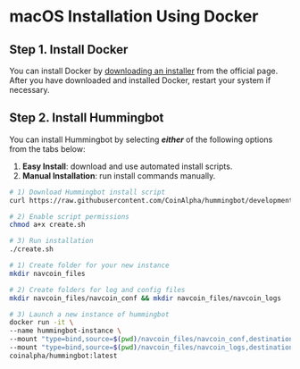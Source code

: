 # macOS Installation Using Docker

## Step 1. Install Docker

You can install Docker by [downloading an installer](https://docs.docker.com/v17.12/docker-for-mac/install/) from the official page. After you have downloaded and installed Docker, restart your system if necessary.

## Step 2. Install Hummingbot

You can install Hummingbot by selecting ***either*** of the following options from the tabs below:

1. **Easy Install**: download and use automated install scripts.
2. **Manual Installation**: run install commands manually.

```bash tab="Option 1: Easy Install"
# 1) Download Hummingbot install script
curl https://raw.githubusercontent.com/CoinAlpha/hummingbot/development/installation/docker-commands/create.sh -o create.sh

# 2) Enable script permissions
chmod a+x create.sh

# 3) Run installation
./create.sh
```

```bash tab="Option 2: Manual Installation"
# 1) Create folder for your new instance
mkdir navcoin_files

# 2) Create folders for log and config files
mkdir navcoin_files/navcoin_conf && mkdir navcoin_files/navcoin_logs

# 3) Launch a new instance of hummingbot
docker run -it \
--name hummingbot-instance \
--mount "type=bind,source=$(pwd)/navcoin_files/navcoin_conf,destination=/conf/" \
--mount "type=bind,source=$(pwd)/navcoin_files/navcoin_logs,destination=/logs/" \
coinalpha/hummingbot:latest
```
